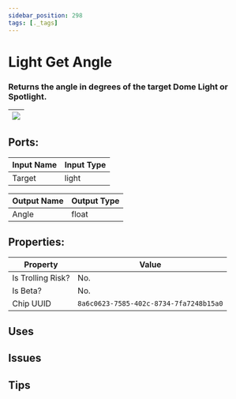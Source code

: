 ```yaml
---
sidebar_position: 298
tags: [._tags]
---
```


# Light Get Angle


### Returns the angle in degrees of the target Dome Light or Spotlight.

| ![](https://images-ext-2.discordapp.net/external/MPmIaQzlEPmgGWlgi-WxBBXt0Bjv_zWPkg1y1f_sy3s/https/www.recroomcircuits.com/image/circuit/absolute-value?width=206&height=108) |
|-----|

## Ports:

| Input Name | Input Type |
|-----------|-----------|
| Target | light |

| Output Name | Output Type |
|-----------|-----------|
| Angle | float |

## Properties:

| Property  | Value |
|-------------------|-----------|
| Is Trolling Risk? | No. |
| Is Beta? | No. |
| Chip UUID | `8a6c0623-7585-402c-8734-7fa7248b15a0` |

## Uses

## Issues

## Tips